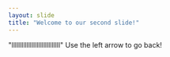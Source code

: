```yaml
---
layout: slide
title: "Welcome to our second slide!"
---
```

"lllllllllllllllllllllllllllll"
Use the left arrow to go back!
